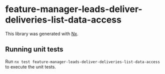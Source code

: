 # feature-manager-leads-deliver-deliveries-list-data-access

This library was generated with [Nx](https://nx.dev).

## Running unit tests

Run `nx test feature-manager-leads-deliver-deliveries-list-data-access` to execute the unit tests.
